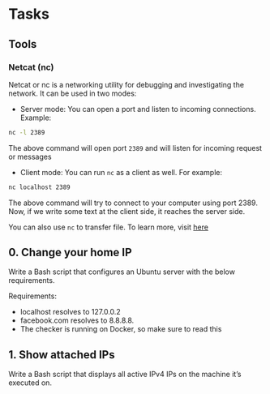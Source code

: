 # Tasks

## Tools
### Netcat (nc)
Netcat or nc is a networking utility for debugging and investigating the network. It can be used in two modes:

- Server mode:
You can open a port and listen to incoming connections. Example:
```bash
nc -l 2389
```
The above command will open port `2389` and will listen for incoming request or messages

- Client mode:
You can run `nc` as a client as well. For example:
```bash
nc localhost 2389
```
The above command will try to connect to your computer using port 2389. Now, if we write some text at the client side, it reaches the server side.

You can also use `nc` to transfer file. To learn more, visit [here](https://www.thegeekstuff.com/2012/04/nc-command-examples/)


## 0. Change your home IP

Write a Bash script that configures an Ubuntu server with the below requirements.

Requirements:

-   localhost resolves to 127.0.0.2
-   facebook.com resolves to 8.8.8.8.
-   The checker is running on Docker, so make sure to read this

##  1. Show attached IPs 
Write a Bash script that displays all active IPv4 IPs on the machine it’s executed on.
